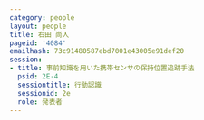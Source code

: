 ```yaml
---
category: people
layout: people
title: 右田 尚人
pageid: '4084'
emailhash: 73c91480587ebd7001e43005e91def20
session:
- title: 事前知識を用いた携帯センサの保持位置追跡手法
  psid: 2E-4
  sessiontitle: 行動認識
  sessionid: 2e
  role: 発表者
---
```

